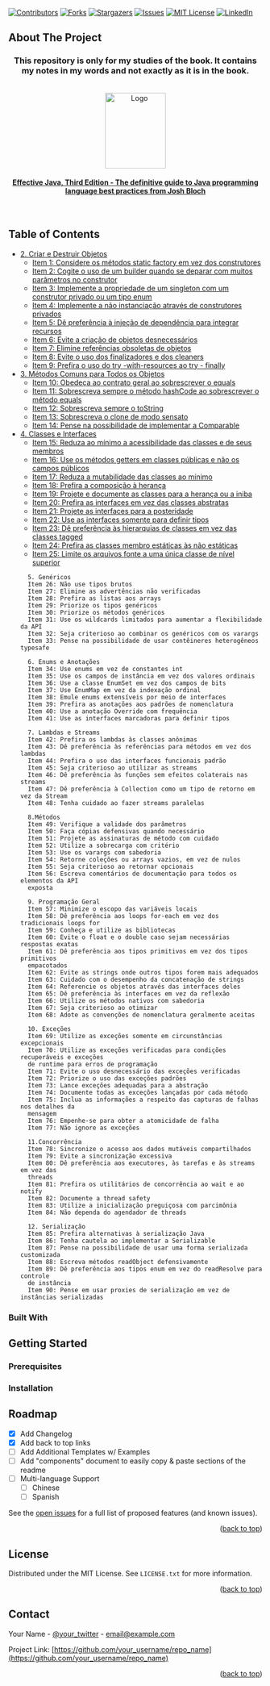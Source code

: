 <a name="readme-top"></a>
[![Contributors][contributors-shield]][contributors-url]
[![Forks][forks-shield]][forks-url]
[![Stargazers][stars-shield]][stars-url]
[![Issues][issues-shield]][issues-url]
[![MIT License][license-shield]][license-url]
[![LinkedIn][linkedin-shield]][linkedin-url]

## About The Project
<div align="center">

  <h3 align="center">
    This repository is only for my studies of the book.
    It contains my notes in my words and not exactly as it is in the book.
  </h3>

  <br />
  <a href="https://github.com/uiratan/book-effective-java">
    <img src="https://m.media-amazon.com/images/I/7167aaVxs3L._SY466_.jpg" alt="Logo" width="120" height="150">
  </a>

  <a href="https://www.amazon.com.br/Effective-Java-3rd-Joshua-Bloch/dp/0134685997">
  <h4 align="center">    
    Effective Java, Third Edition - The definitive guide to Java programming language best practices from Josh Bloch
  </h4>
  </a>
  <br />

</div>

<!-- TABLE OF CONTENTS -->
## Table of Contents

  <ul>
    <li>
      <a href="#create-destroy">2. Criar e Destruir Objetos</a>
      <ul>
        <li><a href="#create-destroy">Item 1: Considere os métodos static factory em vez dos construtores</a></li>
        <li><a href="chapter1/item2">Item 2: Cogite o uso de um builder quando se deparar com muitos parâmetros no construtor</a></li>
        <li><a href="#create-destroy">Item 3: Implemente a propriedade de um singleton com um construtor privado ou um tipo enum</a></li>
        <li><a href="#create-destroy">Item 4: Implemente a não instanciação através de construtores privados</a></li>
        <li><a href="#create-destroy">Item 5: Dê preferência à injeção de dependência para integrar recursos</a></li>
        <li><a href="#create-destroy">Item 6: Evite a criação de objetos desnecessários</a></li>
        <li><a href="#create-destroy">Item 7: Elimine referências obsoletas de objetos</a></li>
        <li><a href="#create-destroy">Item 8: Evite o uso dos finalizadores e dos cleaners</a></li>
        <li><a href="#create-destroy">Item 9: Prefira o uso do try -with-resources ao try - finally</a></li>
      </ul>
    </li>
    <li>
      <a href="#commom-methods">3. Métodos Comuns para Todos os Objetos</a>
      <ul>
        <li><a href="#commom-methods">Item 10: Obedeça ao contrato geral ao sobrescrever o equals</a></li>
        <li><a href="#commom-methods">Item 11: Sobrescreva sempre o método hashCode ao sobrescrever o método equals</a></li>
        <li><a href="#commom-methods">Item 12: Sobrescreva sempre o toString</a></li>
        <li><a href="#commom-methods">Item 13: Sobrescreva o clone de modo sensato</a></li>
        <li><a href="#commom-methods">Item 14: Pense na possibilidade de implementar a Comparable</a></li>
      </ul>
    </li>
    <li>
      <a href="#class-interface">4. Classes e Interfaces</a>
      <ul>
        <li><a href="#class-interface">Item 15: Reduza ao mínimo a acessibilidade das classes e de seus membros</a></li>
        <li><a href="#class-interface">Item 16: Use os métodos getters em classes públicas e não os campos públicos</a></li>
        <li><a href="chapter4/item17">Item 17: Reduza a mutabilidade das classes ao mínimo</a></li>
        <li><a href="#class-interface">Item 18: Prefira a composição à herança</a></li>
        <li><a href="#class-interface">Item 19: Projete e documente as classes para a herança ou a iniba</a></li>
        <li><a href="#class-interface">Item 20: Prefira as interfaces em vez das classes abstratas</a></li>
        <li><a href="#class-interface">Item 21: Projete as interfaces para a posteridade</a></li>
        <li><a href="#class-interface">Item 22: Use as interfaces somente para definir tipos</a></li>
        <li><a href="#class-interface">Item 23: Dê preferência às hierarquias de classes em vez das classes tagged</a></li>
        <li><a href="#class-interface">Item 24: Prefira as classes membro estáticas às não estáticas</a></li>
        <li><a href="#class-interface">Item 25: Limite os arquivos fonte a uma única classe de nível superior</a></li>
      </ul>
    </li>

      5. Genéricos
      Item 26: Não use tipos brutos
      Item 27: Elimine as advertências não verificadas
      Item 28: Prefira as listas aos arrays
      Item 29: Priorize os tipos genéricos
      Item 30: Priorize os métodos genéricos
      Item 31: Use os wildcards limitados para aumentar a flexibilidade da API
      Item 32: Seja criterioso ao combinar os genéricos com os varargs
      Item 33: Pense na possibilidade de usar contêineres heterogêneos typesafe

      6. Enums e Anotações
      Item 34: Use enums em vez de constantes int
      Item 35: Use os campos de instância em vez dos valores ordinais
      Item 36: Use a classe EnumSet em vez dos campos de bits
      Item 37: Use EnumMap em vez da indexação ordinal
      Item 38: Emule enums extensíveis por meio de interfaces
      Item 39: Prefira as anotações aos padrões de nomenclatura
      Item 40: Use a anotação Override com frequência
      Item 41: Use as interfaces marcadoras para definir tipos

      7. Lambdas e Streams
      Item 42: Prefira os lambdas às classes anônimas
      Item 43: Dê preferência às referências para métodos em vez dos lambdas
      Item 44: Prefira o uso das interfaces funcionais padrão
      Item 45: Seja criterioso ao utilizar as streams
      Item 46: Dê preferência às funções sem efeitos colaterais nas streams
      Item 47: Dê preferência à Collection como um tipo de retorno em vez da Stream
      Item 48: Tenha cuidado ao fazer streams paralelas

      8.Métodos
      Item 49: Verifique a validade dos parâmetros
      Item 50: Faça cópias defensivas quando necessário
      Item 51: Projete as assinaturas de método com cuidado
      Item 52: Utilize a sobrecarga com critério
      Item 53: Use os varargs com sabedoria
      Item 54: Retorne coleções ou arrays vazios, em vez de nulos
      Item 55: Seja criterioso ao retornar opcionais
      Item 56: Escreva comentários de documentação para todos os elementos da API
      exposta

      9. Programação Geral
      Item 57: Minimize o escopo das variáveis locais
      Item 58: Dê preferência aos loops for-each em vez dos tradicionais loops for
      Item 59: Conheça e utilize as bibliotecas
      Item 60: Evite o float e o double caso sejam necessárias respostas exatas
      Item 61: Dê preferência aos tipos primitivos em vez dos tipos primitivos
      empacotados
      Item 62: Evite as strings onde outros tipos forem mais adequados
      Item 63: Cuidado com o desempenho da concatenação de strings
      Item 64: Referencie os objetos através das interfaces deles
      Item 65: Dê preferência às interfaces em vez da reflexão
      Item 66: Utilize os métodos nativos com sabedoria
      Item 67: Seja criterioso ao otimizar
      Item 68: Adote as convenções de nomenclatura geralmente aceitas

      10. Exceções
      Item 69: Utilize as exceções somente em circunstâncias excepcionais
      Item 70: Utilize as exceções verificadas para condições recuperáveis e exceções
      de runtime para erros de programação
      Item 71: Evite o uso desnecessário das exceções verificadas
      Item 72: Priorize o uso das exceções padrões
      Item 73: Lance exceções adequadas para a abstração
      Item 74: Documente todas as exceções lançadas por cada método
      Item 75: Inclua as informações a respeito das capturas de falhas nos detalhes da
      mensagem
      Item 76: Empenhe-se para obter a atomicidade de falha
      Item 77: Não ignore as exceções

      11.Concorrência
      Item 78: Sincronize o acesso aos dados mutáveis compartilhados
      Item 79: Evite a sincronização excessiva
      Item 80: Dê preferência aos executores, às tarefas e às streams em vez das
      threads
      Item 81: Prefira os utilitários de concorrência ao wait e ao notify
      Item 82: Documente a thread safety
      Item 83: Utilize a inicialização preguiçosa com parcimônia
      Item 84: Não dependa do agendador de threads

      12. Serialização
      Item 85: Prefira alternativas à serialização Java
      Item 86: Tenha cautela ao implementar a Serializable
      Item 87: Pense na possibilidade de usar uma forma serializada customizada
      Item 88: Escreva métodos readObject defensivamente
      Item 89: Dê preferência aos tipos enum em vez do readResolve para controle
      de instância
      Item 90: Pense em usar proxies de serialização em vez de instâncias serializadas

  </ul>




### Built With

<!-- GETTING STARTED -->
## Getting Started


### Prerequisites


### Installation




<!-- ROADMAP -->
## Roadmap

- [x] Add Changelog
- [x] Add back to top links
- [ ] Add Additional Templates w/ Examples
- [ ] Add "components" document to easily copy & paste sections of the readme
- [ ] Multi-language Support
    - [ ] Chinese
    - [ ] Spanish

See the [open issues](https://github.com/othneildrew/Best-README-Template/issues) for a full list of proposed features (and known issues).

<p align="right">(<a href="#readme-top">back to top</a>)</p>


<!-- LICENSE -->
## License

Distributed under the MIT License. See `LICENSE.txt` for more information.

<p align="right">(<a href="#readme-top">back to top</a>)</p>



<!-- CONTACT -->
## Contact

Your Name - [@your_twitter](https://twitter.com/your_username) - email@example.com

Project Link: [https://github.com/your_username/repo_name](https://github.com/your_username/repo_name)

<p align="right">(<a href="#readme-top">back to top</a>)</p>

<!-- MARKDOWN LINKS & IMAGES -->
<!-- https://www.markdownguide.org/basic-syntax/#reference-style-links -->
[contributors-shield]: https://img.shields.io/github/contributors/othneildrew/Best-README-Template.svg?style=for-the-badge
[contributors-url]: https://github.com/othneildrew/Best-README-Template/graphs/contributors
[forks-shield]: https://img.shields.io/github/forks/othneildrew/Best-README-Template.svg?style=for-the-badge
[forks-url]: https://github.com/othneildrew/Best-README-Template/network/members
[stars-shield]: https://img.shields.io/github/stars/othneildrew/Best-README-Template.svg?style=for-the-badge
[stars-url]: https://github.com/othneildrew/Best-README-Template/stargazers
[issues-shield]: https://img.shields.io/github/issues/othneildrew/Best-README-Template.svg?style=for-the-badge
[issues-url]: https://github.com/othneildrew/Best-README-Template/issues
[license-shield]: https://img.shields.io/github/license/othneildrew/Best-README-Template.svg?style=for-the-badge
[license-url]: https://github.com/othneildrew/Best-README-Template/blob/master/LICENSE.txt
[linkedin-shield]: https://img.shields.io/badge/-LinkedIn-black.svg?style=for-the-badge&logo=linkedin&colorB=555
[linkedin-url]: https://linkedin.com/in/othneildrew
[product-screenshot]: images/screenshot.png
[Next.js]: https://img.shields.io/badge/next.js-000000?style=for-the-badge&logo=nextdotjs&logoColor=white
[Next-url]: https://nextjs.org/
[React.js]: https://img.shields.io/badge/React-20232A?style=for-the-badge&logo=react&logoColor=61DAFB
[React-url]: https://reactjs.org/
[Vue.js]: https://img.shields.io/badge/Vue.js-35495E?style=for-the-badge&logo=vuedotjs&logoColor=4FC08D
[Vue-url]: https://vuejs.org/
[Angular.io]: https://img.shields.io/badge/Angular-DD0031?style=for-the-badge&logo=angular&logoColor=white
[Angular-url]: https://angular.io/
[Svelte.dev]: https://img.shields.io/badge/Svelte-4A4A55?style=for-the-badge&logo=svelte&logoColor=FF3E00
[Svelte-url]: https://svelte.dev/
[Laravel.com]: https://img.shields.io/badge/Laravel-FF2D20?style=for-the-badge&logo=laravel&logoColor=white
[Laravel-url]: https://laravel.com
[Bootstrap.com]: https://img.shields.io/badge/Bootstrap-563D7C?style=for-the-badge&logo=bootstrap&logoColor=white
[Bootstrap-url]: https://getbootstrap.com
[JQuery.com]: https://img.shields.io/badge/jQuery-0769AD?style=for-the-badge&logo=jquery&logoColor=white
[JQuery-url]: https://jquery.com 
